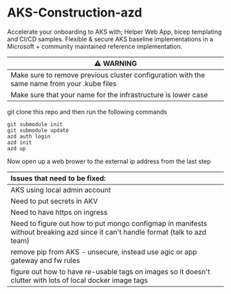 # AKS-Construction-azd
Accelerate your onboarding to AKS with; Helper Web App, bicep templating and CI/CD samples. Flexible &amp; secure AKS baseline implementations in a Microsoft + community maintained reference implementation.

| ⚠️ WARNING              |
|---------------------------|
| Make sure to remove previous cluster configuration with the same name from your .kube files |
| Make sure that your name for the infrastructure is lower case  |

git clone this repo and then run the following commands
```
git submodule init 
git submodule update
azd auth login
azd init
azd up
```

Now open up a web brower to the external ip address from the last step

| Issues that need to be fixed: |
|:---------------------------|
| AKS using local admin account |
| Need to put secrets in AKV |
| Need to have https on ingress |
| Need to figure out how to put mongo configmap in manifests without breaking azd since it can't handle format (talk to azd team) |
| remove pip from AKS - unsecure, instead use agic or app gateway and fw rules |
| figure out how to have re-usable tags on images so it doesn't clutter with lots of local docker image tags |
